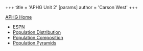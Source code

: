 +++
 title = 'APHG Unit 2'
[params]
	author = 'Carson West'
+++

[APHG Home](./../aphg-home/)

 - [ESPN](./../espn/)
 - [Population Distribution](./../population-distribution/)
 - [Population Composition](./../population-composition/)
 - [Population Pyramids](./../population-pyramids/)
